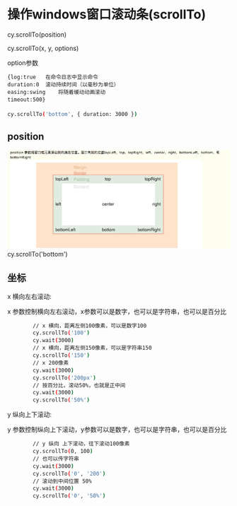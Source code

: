 
# 操作windows窗口滚动条(scrollTo)

cy.scrollTo(position)

cy.scrollTo(x, y, options)

option参数
```.bash
{log:true	在命令日志中显示命令
duration:0	滚动持续时间（以毫秒为单位）
easing:swing	将随着缓动动画滚动
timeout:500}

cy.scrollTo('bottom', { duration: 3000 })
```

## position 

![position](./img/position.png)
cy.scrollTo('bottom')

## 坐标

x 横向左右滚动:

x 参数控制横向左右滚动，x参数可以是数字，也可以是字符串，也可以是百分比

```.bash
        // x 横向，距离左侧100像素，可以是数字100
        cy.scrollTo('100')
        cy.wait(3000)
        // x 横向，距离左侧150像素，可以是字符串150
        cy.scrollTo('150')
        // x 200像素
        cy.wait(3000)
        cy.scrollTo('200px')
        // 按百分比，滚动50%，也就是正中间
        cy.wait(3000)
        cy.scrollTo('50%')
```

y 纵向上下滚动:

y 参数控制纵向上下滚动，y参数可以是数字，也可以是字符串，也可以是百分比

```.bash
        // y 纵向 上下滚动，往下滚动100像素
        cy.scrollTo(0, 100)
        // 也可以传字符串
        cy.wait(3000)
        cy.scrollTo('0', '200')
        // 滚动到中间位置 50%
        cy.wait(3000)
        cy.scrollTo('0', '50%')
```